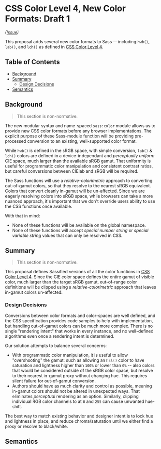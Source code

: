 # CSS Color Level 4, New Color Formats: Draft 1

*([Issue](https://github.com/sass/sass/issues/2831))*

This proposal adds several new color formats to Sass -- including `hwb()`,
`lab()`, and `lch()` as defined in [CSS Color Level 4][color-4].

[color-4]: https://www.w3.org/TR/css-color-4/

## Table of Contents

* [Background](#background)
* [Summary](#summary)
  * [Design Decisions](#design-decisions)
* [Semantics](#semantics)

## Background

> This section is non-normative.

The new modular syntax and name-spaced `sass:color` module allows us to provide
new CSS color formats before any browser implementations. The explicit purpose
of these Sass-module function will be providing pre-processed conversion to an
existing, well-supported color format.

While `hwb()` is defined in the sRGB space, with simple conversion, `lab()` &
`lch()` colors are defined in a device-independant and *perceptually uniform*
CIE space, much larger than the available sRGB gamut. That uniformity is useful
for programmatic color manipulation and consistent contrast ratios, but careful
conversions between CIElab and sRGB will be required.

The Sass functions will use a *relative-colorimetric* approach to converting
out-of-gamut colors, so that they resolve to the nearest sRGB equivalent.
Colors that convert cleanly in-gamut will be un-affected. Since we are eagerly
resolving colors into sRGB space, while browsers can take a more nuanced
approach, it's important that we don't override users ability to use the CSS
functions once available.

With that in mind:
- None of these functions will be available on the global namespace.
- None of these functions will accept *special number string* or
  *special variable string* values that can only be resolved in CSS.

## Summary

> This section is non-normative.

This proposal defines Sassified versions of all the color functions in
[CSS Color Level 4][color-4]. Since the CIE color space defines the entire
gamut of visible color, much larger than the target sRGB gamut, out-of-range
color definitions will be clipped using a *relative-colorimetric* approach that
leaves in-gamut colors un-affected.

### Design Decisions

Conversions between color formats and color-spaces are well defined, and the
CSS specification provides code samples to help with implementation, but
handling out-of-gamut colors can be much more complex. There is no single
"rendering intent" that works in every instance, and no well-defined algorithms
even once a rendering intent is determined.

Our solution attempts to balance several concerns:

- With programmatic color manipulation, it is useful to allow "overshooting"
  the gamut: such as allowing an `hsl()` color to have saturation and lightness
  higher than `100%` or lower than `0%` -- also colors that would be considered
  outside of the sRGB color space, but resolve to their nearest in-gamut proxy
  without changing hue. This requires silent failure for out-of-gamut conversion.
- Authors should have as much clarity and control as possible, meaning in-gamut
  colors should not be altered in unexpected ways. That eliminates *perceptual*
  rendering as an option. Similarly, clipping individual RGB color channels to
  at `0` and `255` can cause unwanted hue-shift.

The best way to match existing behavior and designer intent is to lock hue and
lightness in place, and reduce chroma/saturation until we either find a proxy or resolve to black/white.

## Semantics
